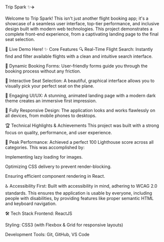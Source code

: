 
Trip Spark ✨✈️

Welcome to Trip Spark! This isn't just another flight booking app; it's a showcase of a seamless user interface, top-tier performance, and inclusive design built with modern web technologies. This project demonstrates a complete front-end experience, from a captivating landing page to the final seat selection.

🔴 Live Demo Here!
✨ Core Features
🔍 Real-Time Flight Search: Instantly find and filter available flights with a clean and intuitive search interface.

📝 Dynamic Booking Forms: User-friendly forms guide you through the booking process without any friction.

💺 Interactive Seat Selection: A beautiful, graphical interface allows you to visually pick your perfect seat on the plane.

🎨 Engaging UI/UX: A stunning, animated landing page with a modern dark theme creates an immersive first impression.

📱 Fully Responsive Design: The application looks and works flawlessly on all devices, from mobile phones to desktops.

🏆 Technical Highlights & Achievements
This project was built with a strong focus on quality, performance, and user experience.

🚀 Peak Performance: Achieved a perfect 100 Lighthouse score across all categories. This was accomplished by:

Implementing lazy loading for images.

Optimizing CSS delivery to prevent render-blocking.

Ensuring efficient component rendering in React.

♿ Accessibility First: Built with accessibility in mind, adhering to WCAG 2.0 standards. This ensures the application is usable by everyone, including people with disabilities, by providing features like proper semantic HTML and keyboard navigation.

🛠️ Tech Stack
Frontend: ReactJS

Styling: CSS3 (with Flexbox & Grid for responsive layouts)

Development Tools: Git, GitHub, VS Code
